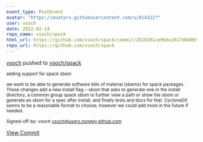 ```yaml
---
event_type: PushEvent
avatar: "https://avatars.githubusercontent.com/u/814322?"
user: vsoch
date: 2022-02-14
repo_name: vsoch/spack
html_url: https://github.com/vsoch/spack/commit/2810201ce9bba1817d0406573bf6e71ce7a8d7d1
repo_url: https://github.com/vsoch/spack
---
```


<a href='https://github.com/vsoch' target='_blank'>vsoch</a> pushed to <a href='https://github.com/vsoch/spack' target='_blank'>vsoch/spack</a>

<small>adding support for spack sbom

we want to be able to generate software bills of material (sboms) for spack packages.
These changes add a new install flag --sbom that asks to generate one in the install
directory, a common group spack sbom to further view a path or show the sbom or
generate an sbom for a spec after install, and finally tests and docs for that.
CycloneDX seems to be a reasonable format to choose, however we could add more in the
future if needed.

Signed-off-by: vsoch <vsoch@users.noreply.github.com></small>

<a href='https://github.com/vsoch/spack/commit/2810201ce9bba1817d0406573bf6e71ce7a8d7d1' target='_blank'>View Commit</a>
